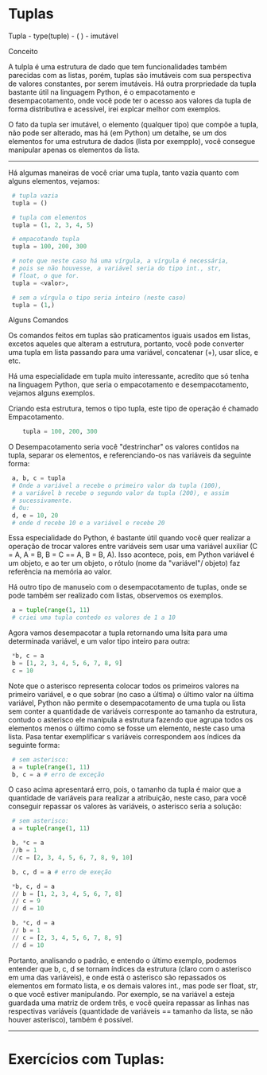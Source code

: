 
 # Tuplas
 
Tupla - type(tuple) - (  ) - imutável


Conceito

A tulpla é uma estrutura de dado que tem funcionalidades
também parecidas com as listas, porém, tuplas são imutáveis
com sua perspectiva de valores constantes, por serem imutáveis.
Há outra prorpriedade da tupla bastante útil na linguagem
Python, é o empacotamento e desempacotamento, onde você pode
ter o acesso aos valores da tupla de forma distributiva e
acessível, irei explcar melhor com exemplos.

O fato da tupla ser imutável, o elemento (qualquer tipo) que
compõe a tupla, não pode ser alterado, mas há (em Python) um
detalhe, se um dos elementos for uma estrutura de dados (lista
por exempplo), você consegue manipular apenas os elementos da
lista.
____________________________________________________________
Há algumas maneiras de você criar uma tupla, tanto vazia
quanto com alguns elementos, vejamos:

~~~python
 # tupla vazia
 tupla = ()

 # tupla com elementos
 tupla = (1, 2, 3, 4, 5)

 # empacotando tupla
 tupla = 100, 200, 300

 # note que neste caso há uma vírgula, a vírgula é necessária,
 # pois se não houvesse, a variável seria do tipo int., str,
 # float, o que for.
 tupla = <valor>,

 # sem a vírgula o tipo seria inteiro (neste caso)
 tupla = (1,)
~~~


Alguns Comandos

Os comandos feitos em tuplas são praticamentos iguais usados
em listas, excetos aqueles que alteram a estrutura, portanto,
você pode converter uma tupla em lista passando para uma
variável, concatenar (+), usar slice, e etc.

Há uma especialidade em tupla muito interessante, acredito
que só tenha na linguagem Python, que seria o empacotamento e
desempacotamento, vejamos alguns exemplos.

Criando esta estrutura, temos o tipo tupla, este tipo de
operação é chamado Empacotamento.

~~~python
    tupla = 100, 200, 300
~~~

O Desempacotamento seria você "destrinchar" os valores contidos
na tupla, separar os elementos, e referenciando-os nas variáveis
da seguinte forma:

~~~python
 a, b, c = tupla
 # Onde a variável a recebe o primeiro valor da tupla (100),
 # a variável b recebe o segundo valor da tupla (200), e assim
 # sucessivamente.
 # Ou:
 d, e = 10, 20
 # onde d recebe 10 e a variável e recebe 20
~~~

Essa especialidade do Python, é bastante útil quando você quer
realizar a operação de trocar valores entre variáveis sem usar
uma variável auxiliar (C = A, A = B, B = C == A, B = B, A). Isso
acontece, pois, em Python variável é um objeto, e ao ter um objeto,
o rótulo (nome da "variável"/ objeto) faz referência na memória
ao valor.

Há outro tipo de manuseio com o desempacotamento de tuplas, onde
se pode também ser realizado com listas, observemos os exemplos.

~~~python
 a = tuple(range(1, 11)
 # criei uma tupla contedo os valores de 1 a 10
~~~

Agora vamos desempacotar a tupla retornando uma lsita para uma
determinada variável, e um valor tipo inteiro para outra:

~~~python
 *b, c = a
 b = [1, 2, 3, 4, 5, 6, 7, 8, 9]
 c = 10
~~~

Note que o asterisco representa colocar todos os primeiros valores
na primeiro variável, e o que sobrar (no caso a última) o último
valor na última variável, Python não permite o desempacotamento de
uma tupla ou lista sem conter a quantidade de variáveis corresponte
ao tamanho da estrutura, contudo o asterisco ele manipula a estrutura
fazendo que agrupa todos os elementos menos o último como se fosse um
elemento, neste caso uma lista. Pasa tentar exemplificar s variáveis
correspondem aos índices da seguinte forma:

~~~python
 # sem asterisco:
 a = tuple(range(1, 11)
 b, c = a # erro de exceção
~~~

O caso acima apresentará erro, pois, o tamanho da tupla é maior que a
quantidade de variáveis para realizar a atribuição, neste caso, para
você conseguir repassar os valores às variáveis, o asterisco seria a
solução:

~~~python
 # sem asterisco:
 a = tuple(range(1, 11)

 b, *c = a
 //b = 1
 //c = [2, 3, 4, 5, 6, 7, 8, 9, 10]

 b, c, d = a # erro de exeção

 *b, c, d = a
 // b = [1, 2, 3, 4, 5, 6, 7, 8]
 // c = 9
 // d = 10

 b, *c, d = a
 // b = 1
 // c = [2, 3, 4, 5, 6, 7, 8, 9]
 // d = 10
~~~

Portanto, analisando o padrão, e entendo o último exemplo, podemos
entender que b, c, d se tornam índices da estrutura (claro com o
asterisco em uma das variáveis), e onde está o asterisco são repassados
os elementos em formato lista, e os demais valores int., mas pode ser
float, str, o que você estiver manipulando. Por exemplo, se na variável
a esteja guardada uma matriz de ordem três, e você queira repassar as
linhas nas respectivas variáveis (quantidade de variáveis == tamanho
da lista, se não houver asterisco), também é possível.

______________________________________________________________________________

# Exercícios com Tuplas:
